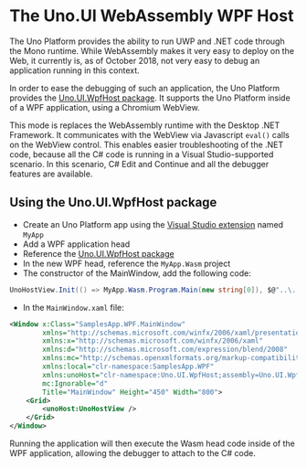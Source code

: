 # The Uno.UI WebAssembly WPF Host

The Uno Platform provides the ability to run UWP and .NET code through the Mono runtime. While WebAssembly makes it very easy to deploy on the Web, it currently is, as of October 2018, not very easy to debug an application running in this context.

In order to ease the debugging of such an application, the Uno Platform provides the [Uno.UI.WpfHost package](https://www.nuget.org/packages/Uno.UI.WpfHost). It supports the Uno Platform inside of a WPF application, using a Chromium WebView.

This mode is replaces the WebAssembly runtime with the Desktop .NET Framework. It communicates with the WebView via Javascript `eval()` calls on the WebView control. This enables easier troubleshooting of the .NET code, because all the C# code is running in a Visual Studio-supported scenario. In this scenario, C# Edit and Continue and all the debugger features are available.

## Using the Uno.UI.WpfHost package

- Create an Uno Platform app using the [Visual Studio extension](https://marketplace.visualstudio.com/items?itemName=nventivecorp.uno-platform-addin#overview) named `MyApp`
- Add a WPF application head
- Reference the [Uno.UI.WpfHost package](https://www.nuget.org/packages/Uno.UI.WpfHost)
- In the new WPF head, reference the `MyApp.Wasm` project
- The constructor of the MainWindow, add the following code:
```csharp
UnoHostView.Init(() => MyApp.Wasm.Program.Main(new string[0]), $@"..\..\..\..\MyApp.Wasm\bin\{configuration}\netstandard2.0\dist");
```

- In the `MainWindow.xaml` file:

```xml
<Window x:Class="SamplesApp.WPF.MainWindow"
        xmlns="http://schemas.microsoft.com/winfx/2006/xaml/presentation"
        xmlns:x="http://schemas.microsoft.com/winfx/2006/xaml"
        xmlns:d="http://schemas.microsoft.com/expression/blend/2008"
        xmlns:mc="http://schemas.openxmlformats.org/markup-compatibility/2006"
        xmlns:local="clr-namespace:SamplesApp.WPF"
		xmlns:unoHost="clr-namespace:Uno.UI.WpfHost;assembly=Uno.UI.WpfHost"
		mc:Ignorable="d"
        Title="MainWindow" Height="450" Width="800">
    <Grid>
        <unoHost:UnoHostView />
    </Grid>
</Window>
```

Running the application will then execute the Wasm head code inside of the WPF application, allowing the debugger to attach to the C# code.
